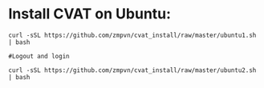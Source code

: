 # Install CVAT on Ubuntu:

  ```
  curl -sSL https://github.com/zmpvn/cvat_install/raw/master/ubuntu1.sh | bash
  
  #Logout and login
  
  curl -sSL https://github.com/zmpvn/cvat_install/raw/master/ubuntu2.sh | bash
  ```
